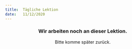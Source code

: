 ```yaml
---
title:  Tägliche Lektion
date:   11/12/2020
---
```


### <center>Wir arbeiten noch an dieser Lektion.</center>
<center>Bitte komme später zurück.</center>
